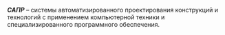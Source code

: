 ***САПР*** – системы автоматизированного проектирования конструкций и технологий с применением компьютерной техники и специализированного программного обеспечения.